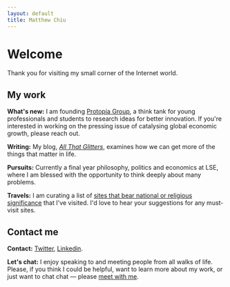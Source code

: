 ```yaml
---
layout: default
title: Matthew Chiu
---
```

# Welcome
Thank you for visiting my small corner of the Internet world.

## My work
**What's new:** I am founding [Protopia Group](https://protopiagroup.org/), a think tank for young professionals and students to research ideas for better innovation. If you're interested in working on the pressing issue of catalysing global economic growth, please reach out.

**Writing:** My blog, [*All That Glitters*](https://matthewlhchiu.substack.com/), examines how we can get more of the things that matter in life.

**Pursuits:** Currently a final year philosophy, politics and economics at LSE, where I am blessed with the opportunity to think deeply about many problems.

**Travels:** I am curating a list of [sites that bear national or religious significance](https://matthewlhchiu.notion.site/e16f9eea60a5443aa51f9dd3c3f3d66f?v=369640820d83470a9519e42698ae52a1) that I've visited. I'd love to hear your suggestions for any must-visit sites.

## Contact me
**Contact:** [Twitter](https://twitter.com/matthewlhchiu), [Linkedin](https://linkedin.com/in/matthewlhchiu).

**Let's chat:** I enjoy speaking to and meeting people from all walks of life. Please, if you think I could be helpful, want to learn more about my work, or just want to chat chat — please [meet with me](https://calendly.com/matthewlhchiu/meetup).